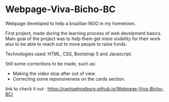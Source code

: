 # Webpage-Viva-Bicho-BC

Webpage developed to help a brazilian NGO in my hometown.

First project, made during the learning process of web develpment basics.
Main goal of the project was to help them get more visibility for their work also to be able to reach out to more people to raise funds.

Technologies used:
HTML, CSS, Bootstrap 5 and Javascript.

Still some corrections to be made, such as:
 - Making the video stop after out of view
 - Correcting some reponsiveness on the cards section.


link to check it out : https://raphaelmalburg.github.io/Webpage-Viva-Bicho-BC/

